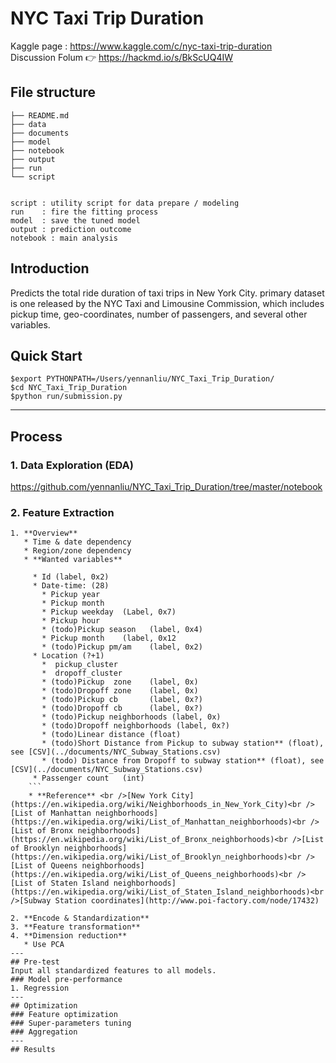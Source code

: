 # NYC Taxi Trip Duration
Kaggle page : https://www.kaggle.com/c/nyc-taxi-trip-duration
<br >Discussion Folum :point_right: <https://hackmd.io/s/BkScUQ4IW>

## File structure

```
├── README.md
├── data  
├── documents
├── model   
├── notebook
├── output
├── run
└── script


script : utility script for data prepare / modeling 
run    : fire the fitting process 
model  : save the tuned model
output : prediction outcome
notebook : main analysis

```


## Introduction

Predicts the total ride duration of taxi trips in New York City. primary dataset is one released by the NYC Taxi and Limousine Commission, which includes pickup time, geo-coordinates, number of passengers, and several other variables.


## Quick Start

```
$export PYTHONPATH=/Users/yennanliu/NYC_Taxi_Trip_Duration/
$cd NYC_Taxi_Trip_Duration
$python run/submission.py

```

---
## Process 

### 1. Data Exploration (EDA)
https://github.com/yennanliu/NYC_Taxi_Trip_Duration/tree/master/notebook

### 2. Feature Extraction 
```
1. **Overview**
   * Time & date dependency
   * Region/zone dependency    
   * **Wanted variables**
   
     * Id (label, 0x2)
     * Date-time: (28)
       * Pickup year 
       * Pickup month 
       * Pickup weekday  (Label, 0x7)
       * Pickup hour
       * (todo)Pickup season   (label, 0x4)
       * Pickup month    (label, 0x12
       * (todo)Pickup pm/am    (label, 0x2)
     * Location (?+1)
       *  pickup_cluster
       *  dropoff_cluster
       * (todo)Pickup  zone    (label, 0x)
       * (todo)Dropoff zone    (label, 0x)
       * (todo)Pickup cb       (label, 0x?)
       * (todo)Dropoff cb      (label, 0x?)
       * (todo)Pickup neighborhoods (label, 0x)
       * (todo)Dropoff neighborhoods (label, 0x?)
       * (todo)Linear distance (float)
       * (todo)Short Distance from Pickup to subway station** (float), see [CSV](../documents/NYC_Subway_Stations.csv)  
       * (todo) Distance from Dropoff to subway station** (float), see [CSV](../documents/NYC_Subway_Stations.csv)
     * Passenger count   (int)
    ```
    * **Reference** <br />[New York City](https://en.wikipedia.org/wiki/Neighborhoods_in_New_York_City)<br />[List of Manhattan neighborhoods](https://en.wikipedia.org/wiki/List_of_Manhattan_neighborhoods)<br /> [List of Bronx neighborhoods](https://en.wikipedia.org/wiki/List_of_Bronx_neighborhoods)<br />[List of Brooklyn neighborhoods](https://en.wikipedia.org/wiki/List_of_Brooklyn_neighborhoods)<br />[List of Queens neighborhoods](https://en.wikipedia.org/wiki/List_of_Queens_neighborhoods)<br />[List of Staten Island neighborhoods](https://en.wikipedia.org/wiki/List_of_Staten_Island_neighborhoods)<br />[Subway Station coordinates](http://www.poi-factory.com/node/17432)

2. **Encode & Standardization**
3. **Feature transformation**
4. **Dimension reduction**
   * Use PCA
---
## Pre-test
Input all standardized features to all models.
### Model pre-performance
1. Regression
---
## Optimization
### Feature optimization
### Super-parameters tuning  
### Aggregation
---
## Results  
